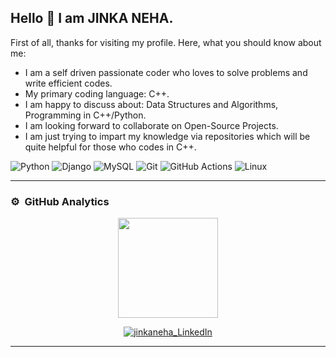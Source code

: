 ## Hello 👋 I am JINKA NEHA.



First of all, thanks for visiting my profile. Here, what you should know about me:

- I am a self driven passionate coder who loves to solve problems and write efficient codes.
- My primary coding language: C++.
- I am happy to discuss about: Data Structures and Algorithms, Programming in C++/Python.
- I am looking forward to collaborate on Open-Source Projects.
- I am just trying to impart my knowledge via repositories which will be quite helpful for those who codes in C++. 

<!-- ----------- TECH STACK SECTION ------------ -->


![Python](https://img.shields.io/badge/python-3670A0?style=for-the-badge&logo=python&logoColor=ffdd54) 
![Django](https://img.shields.io/badge/django-%23092E20.svg?style=for-the-badge&logo=django&logoColor=white) ![MySQL](https://img.shields.io/badge/mysql-%2300f.svg?style=for-the-badge&logo=mysql&logoColor=white) ![Git](https://img.shields.io/badge/git-%23F05033.svg?style=for-the-badge&logo=git&logoColor=white) ![GitHub Actions](https://img.shields.io/badge/githubactions-%232671E5.svg?style=for-the-badge&logo=githubactions&logoColor=white) ![Linux](https://img.shields.io/badge/Linux-FCC624?style=for-the-badge&logo=linux&logoColor=black)

<hr>

<!-- ----------- TECH STACK SECTION END------------ -->


### ⚙️ &nbsp;GitHub Analytics
<p align="center">
<a href="https://github.com/jinkaneha">
  <img height="160em" src="https://github-readme-stats-eight-theta.vercel.app/api?username=jinkaneha&show_icons=true&theme=algolia&include_all_commits=true&count_private=true"/>
  
  

</a>
</p>




<p align="center"> <a href="https://www.linkedin.com/in/jinka-neha-a97353245/" target="blank"><img align="center" src="https://img.shields.io/badge/LinkedIn-0077B5?style=for-the-badge&logo=linkedin&logoColor=white" alt="jinkaneha_LinkedIn"/></a>
</p>

<hr>

<!-- ----------- CONNECT WITH ME SECTION END ------------ -->



[linkedin]: https://www.linkedin.com/in/jinka-neha-a97353245/
[github]:https://github.com/jinkaneha
[gmail]:mailto:nehasrinivas1107@gmail.com
